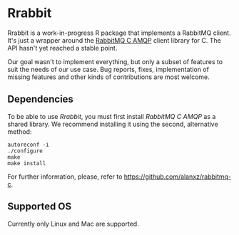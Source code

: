 # Rrabbit

Rrabbit is a work-in-progress R package that implements a RabbitMQ client. It's
just a wrapper around the [RabbitMQ C AMQP](https://github.com/alanxz/rabbitmq-c)
client library for C. The API hasn't yet reached a stable point.

Our goal wasn't to implement everything, but only a subset of features to suit
the needs of our use case. Bug reports, fixes, implementation of missing features
and other kinds of contributions are most welcome.

## Dependencies

To be able to use *Rrabbit*, you must first install *RabbitMQ C AMQP* as a shared
library. We recommend installing it using the second, alternative method:

```
autoreconf -i
./configure
make
make install
```

For further information, please, refer to https://github.com/alanxz/rabbitmq-c.

## Supported OS

Currently only Linux and Mac are supported.
